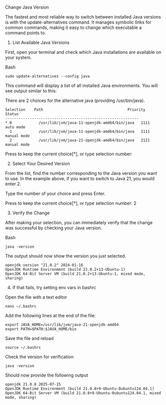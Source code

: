 Change Java Version

The fastest and most reliable way to switch between installed Java versions is with the update-alternatives command. It manages symbolic links for common commands, making it easy to change which executable a command points to.

1. List Available Java Versions

First, open your terminal and check which Java installations are available on your system.

Bash
```
sudo update-alternatives --config java
```

This command will display a list of all installed Java environments. You will see output similar to this:

There are 2 choices for the alternative java (providing /usr/bin/java).
```
Selection    Path                                      Priority   Status
------------------------------------------------------------
* 0            /usr/lib/jvm/java-11-openjdk-amd64/bin/java   1111      auto mode
  1            /usr/lib/jvm/java-11-openjdk-amd64/bin/java   1111      manual mode
  2            /usr/lib/jvm/java-21-openjdk-amd64/bin/java   2121      manual mode
```
Press <enter> to keep the current choice[*], or type selection number:

2. Select Your Desired Version

From the list, find the number corresponding to the Java version you want to use. In the example above, if you want to switch to Java 21, you would enter 2.

Type the number of your choice and press Enter.

Press <enter> to keep the current choice[*], or type selection number: 2

3. Verify the Change

After making your selection, you can immediately verify that the change was successful by checking your Java version.

Bash
```
java -version
```
The output should now show the version you just selected.
```
openjdk version "21.0.2" 2024-01-16
OpenJDK Runtime Environment (build 21.0.2+13-Ubuntu-1)
OpenJDK 64-Bit Server VM (build 21.0.2+13-Ubuntu-1, mixed mode, sharing)
```

4. If that fails, try setting env vars in bashrc

Open the file with a text editor
```
nano ~/.bashrc
```
Add the following lines at the end of the file:
```
export JAVA_HOME=/usr/lib/jvm/java-21-openjdk-amd64
export PATH=$PATH:$JAVA_HOME/bin
```
Save the file and reload
```
source ~/.bashrc
```
Check the version for verification
```
java -version
```
Should now provide the following output
```
openjdk 21.0.8 2025-07-15
OpenJDK Runtime Environment (build 21.0.8+9-Ubuntu-0ubuntu124.04.1)
OpenJDK 64-Bit Server VM (build 21.0.8+9-Ubuntu-0ubuntu124.04.1, mixed mode, sharing)

```